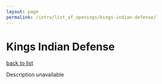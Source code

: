 ```yaml
---
layout: page
permalink: /intro/list_of_openings/kings-indian-defense/
---
```


# Kings Indian Defense

[back to list](../../list_of_openings)

Description unavailable